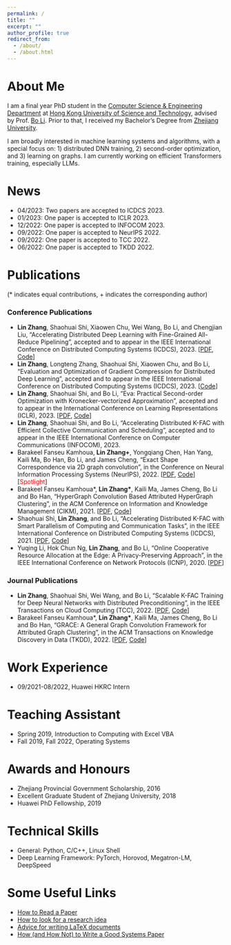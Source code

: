 ```yaml
---
permalink: /
title: ""
excerpt: ""
author_profile: true
redirect_from: 
  - /about/
  - /about.html
---
```


# About Me
I am a final year PhD student in the [Computer Science & Engineering Department](https://cse.hkust.edu.hk/) at [Hong Kong University of Science and Technology](https://hkust.edu.hk/?cn=1), advised by Prof. [Bo Li](https://www.cse.ust.hk/~bli/). Prior to that, I received my Bachelor’s Degree from [Zhejiang University](https://www.zju.edu.cn/). 

I am broadly interested in machine learning systems and algorithms, with a special focus on: 1) distributed DNN training, 2) second-order optimization, and 3) learning on graphs. I am currently working on efficient Transformers training, especially LLMs.

<!-- # Contact
Office: Room 4205, Academic Building, HKUST <br>
Email: lzhangbv [at] connect.ust.hk -->

# News
* 04/2023: Two papers are accepted to ICDCS 2023. 
* 01/2023: One paper is accepted to ICLR 2023. 
* 12/2022: One paper is accepted to INFOCOM 2023. 
* 09/2022: One paper is accepted to NeurIPS 2022. 
* 09/2022: One paper is accepted to TCC 2022. 
* 06/2022: One paper is accepted to TKDD 2022. 

# Publications
(* indicates equal contributions, + indicates the corresponding author)

### Conference Publications
* **Lin Zhang**, Shaohuai Shi, Xiaowen Chu, Wei Wang, Bo Li, and Chengjian Liu, “Accelerating Distributed Deep Learning with Fine-Grained All-Reduce Pipelining”, accepted and to appear in the IEEE International Conference on Distributed Computing Systems (ICDCS), 2023. \[[PDF](https://arxiv.org/pdf/2302.12445.pdf), [Code](https://github.com/lzhangbv/dear_pytorch)\]
* **Lin Zhang**, Longteng Zhang, Shaohuai Shi, Xiaowen Chu, and Bo Li, “Evaluation and Optimization of Gradient Compression for Distributed Deep Learning”, accepted and to appear in the IEEE International Conference on Distributed Computing Systems (ICDCS), 2023. \[[Code](https://github.com/lzhangbv/powersgd)\]
* **Lin Zhang**, Shaohuai Shi, and Bo Li, “Eva: Practical Second-order Optimization with Kronecker-vectorized Approximation”, accepted and to appear in the International Conference on Learning Representations (ICLR), 2023. \[[PDF](https://openreview.net/pdf?id=_Mic8V96Voy), [Code](https://github.com/lzhangbv/eva)\]
* **Lin Zhang**, Shaohuai Shi, and Bo Li, “Accelerating Distributed K-FAC with Efficient Collective Communication and Scheduling”, accepted and to appear in the IEEE International Conference on Computer Communications (INFOCOM), 2023. 
* Barakeel Fanseu Kamhoua, **Lin Zhang+**, Yongqiang Chen, Han Yang, Kaili Ma, Bo Han, Bo Li, and James Cheng, “Exact Shape Correspondence via 2D graph convolution”, in the Conference on Neural Information Processing Systems (NeurIPS), 2022. \[[PDF](https://openreview.net/pdf?id=f39vsgpEaY5), [Code](https://github.com/BarakeelFanseu/2D-GEM)\] \[<font color="red">Spotlight</font>\] 
* Barakeel Fanseu Kamhoua\*, **Lin Zhang\***, Kaili Ma, James Cheng, Bo Li and
Bo Han, “HyperGraph Convolution Based Attributed HyperGraph Clustering”, in the ACM Conference on Information and Knowledge Management (CIKM), 2021. \[[PDF](https://dl.acm.org/doi/pdf/10.1145/3459637.3482437), [Code](https://github.com/BarakeelFanseu/GRAC_CIKM)\]
* Shaohuai Shi, **Lin Zhang**, and Bo Li, “Accelerating Distributed K-FAC with Smart Parallelism of
Computing and Communication Tasks”, in the IEEE International Conference on Distributed Computing Systems (ICDCS), 2021. \[[PDF](https://arxiv.org/pdf/2107.06533.pdf), [Code](https://github.com/shyhuai/kfac_pytorch)\]
* Yuqing Li, Hok Chun Ng, **Lin Zhang**, and Bo Li, “Online Cooperative Resource Allocation at the
Edge: A Privacy-Preserving Approach”, in the IEEE International Conference on Network Protocols (ICNP), 2020. \[[PDF](https://liyuqingwhu.github.io/lyq/papers/ICNP2020.pdf)\]

### Journal Publications
* **Lin Zhang**, Shaohuai Shi, Wei Wang, and Bo Li, “Scalable K-FAC Training for Deep Neural Networks with Distributed Preconditioning”, in the IEEE Transactions on Cloud Computing (TCC), 2022. \[[PDF](https://arxiv.org/pdf/2206.15143.pdf), [Code](https://github.com/lzhangbv/kfac_pytorch)\]
* Barakeel Fanseu Kamhoua\*, **Lin Zhang\***, Kaili Ma, James Cheng, Bo Li and
Bo Han, “GRACE: A General Graph Convolution Framework for Attributed Graph Clustering”, in the ACM Transactions on Knowledge Discovery in Data (TKDD), 2022. \[[PDF](https://dl.acm.org/doi/pdf/10.1145/3544977), [Code](https://github.com/BarakeelFanseu/GRACE)\]

<!-- ### Preprints
* **Lin Zhang**, Shaohuai Shi, and Bo Li, “Last Batch Optimization for Distributed DNN Training”, 2022. \[[Code](https://github.com/lzhangbv/last-batch-opt)\]  -->

<!-- # Academic Services -->

# Work Experience
* 09/2021-08/2022, Huawei HKRC Intern

# Teaching Assistant
* Spring 2019, Introduction to Computing with Excel VBA
* Fall 2019, Fall 2022, Operating Systems

# Awards and Honours
* Zhejiang Provincial Government Scholarship, 2016
* Excellent Graduate Student of Zhejiang University, 2018
* Huawei PhD Fellowship, 2019

# Technical Skills
* General: Python, C/C++, Linux Shell
* Deep Learning Framework: PyTorch, Horovod, Megatron-LM, DeepSpeed

# Some Useful Links
* [How to Read a Paper](http://ccr.sigcomm.org/online/files/p83-keshavA.pdf)
* [How to look for a research idea](https://zhuanlan.zhihu.com/p/341685279)
* [Advice for writing LaTeX documents](https://github.com/dspinellis/latex-advice)
* [How (and How Not) to Write a Good Systems Paper](https://www.usenix.org/legacy/publications/library/proceedings/dsl97/good_paper.html)
